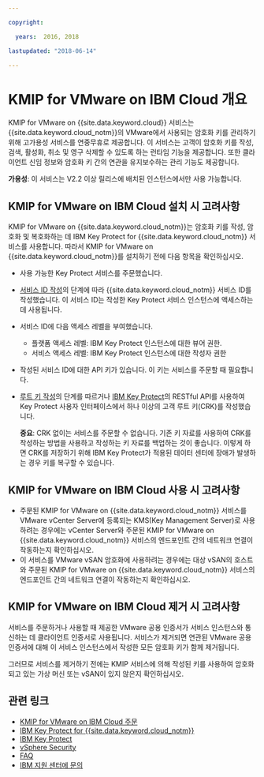 ```yaml
---

copyright:

  years:  2016, 2018

lastupdated: "2018-06-14"

---
```


# KMIP for VMware on IBM Cloud 개요

KMIP for VMware on {{site.data.keyword.cloud}} 서비스는 {{site.data.keyword.cloud_notm}}의 VMware에서 사용되는 암호화 키를 관리하기 위해 고가용성 서비스를 연중무휴로 제공합니다. 이 서비스는 고객이 암호화 키를 작성, 검색, 활성화, 취소 및 영구 삭제할 수 있도록 하는 런타임 기능을 제공합니다. 또한 클라이언트 신임 정보와 암호화 키 간의 연관을 유지보수하는 관리 기능도 제공합니다. 

**가용성**: 이 서비스는 V2.2 이상 릴리스에 배치된 인스턴스에서만 사용 가능합니다.

## KMIP for VMware on IBM Cloud 설치 시 고려사항

KMIP for VMware on {{site.data.keyword.cloud_notm}}는 암호화 키를 작성, 암호화 및 복호화하는 데 IBM Key Protect for {{site.data.keyword.cloud_notm}} 서비스를 사용합니다. 따라서 KMIP for VMware on {{site.data.keyword.cloud_notm}}를 설치하기 전에 다음 항목을 확인하십시오. 
* 사용 가능한 Key Protect 서비스를 주문했습니다. 
* [서비스 ID 작성](https://console.bluemix.net/docs/iam/serviceid.html#creating-a-service-id)의 단계에 따라 {{site.data.keyword.cloud_notm}} 서비스 ID를 작성했습니다. 이 서비스 ID는 작성한 Key Protect 서비스 인스턴스에 액세스하는 데 사용됩니다. 
* 서비스 ID에 다음 액세스 레벨을 부여했습니다. 
   * 플랫폼 액세스 레벨: IBM Key Protect 인스턴스에 대한 뷰어 권한.
   * 서비스 액세스 레벨: IBM Key Protect 인스턴스에 대한 작성자 권한
* 작성된 서비스 ID에 대한 API 키가 있습니다. 이 키는 서비스를 주문할 때 필요합니다. 
* [루트 키 작성](https://console.bluemix.net/docs/services/keymgmt/keyprotect_create_root.html#create_root_keys)의 단계를 따르거나 [IBM Key Protect](https://console.bluemix.net/apidocs/639-ibm-key-protect)의 RESTful API를 사용하여 Key Protect 사용자 인터페이스에서 하나 이상의 고객 루트 키(CRK)를 작성했습니다. 

   **중요**: CRK 없이는 서비스를 주문할 수 없습니다. 기존 키 자료를 사용하여 CRK를 작성하는 방법을 사용하고 작성하는 키 자료를 백업하는 것이 좋습니다. 이렇게 하면 CRK를 저장하기 위해 IBM Key Protect가 적용된 데이터 센터에 장애가 발생하는 경우 키를 복구할 수 있습니다. 

## KMIP for VMware on IBM Cloud 사용 시 고려사항

* 주문된 KMIP for VMware on {{site.data.keyword.cloud_notm}} 서비스를 VMware vCenter Server에 등록되는 KMS(Key Management Server)로 사용하려는 경우에는 vCenter Server와 주문된 KMIP for VMware on {{site.data.keyword.cloud_notm}} 서비스의 엔드포인트 간의 네트워크 연결이 작동하는지 확인하십시오. 
* 이 서비스를 VMware vSAN 암호화에 사용하려는 경우에는 대상 vSAN의 호스트와 주문된 KMIP for VMware on {{site.data.keyword.cloud_notm}} 서비스의 엔드포인트 간의 네트워크 연결이 작동하는지 확인하십시오. 

## KMIP for VMware on IBM Cloud 제거 시 고려사항

서비스를 주문하거나 사용할 때 제공한 VMware 공용 인증서가 서비스 인스턴스와 통신하는 데 클라이언트 인증서로 사용됩니다. 서비스가 제거되면 연관된 VMware 공용 인증서에 대해 이 서비스 인스턴스에서 작성한 모든 암호화 키가 함께 제거됩니다. 

그러므로 서비스를 제거하기 전에는 KMIP 서비스에 의해 작성된 키를 사용하여 암호화되고 있는 가상 머신 또는 vSAN이 있지 않은지 확인하십시오. 

## 관련 링크

* [KMIP for VMware on IBM Cloud 주문](kmip_ordering.html)
* [IBM Key Protect for {{site.data.keyword.cloud_notm}}](https://console.bluemix.net/docs/services/keymgmt/index.html#getting-started-with-key-protect)
* [IBM Key Protect](https://console.bluemix.net/apidocs/639-ibm-key-protect?&language=javascript_jquery#introduction)
* [vSphere Security](https://docs.vmware.com/en/VMware-vSphere/6.5/com.vmware.vsphere.security.doc/GUID-52188148-C579-4F6A-8335-CFBCE0DD2167.html)
* [FAQ](../vmonic/faq.html)
* [IBM 지원 센터에 문의](../vmonic/trbl_support.html)
